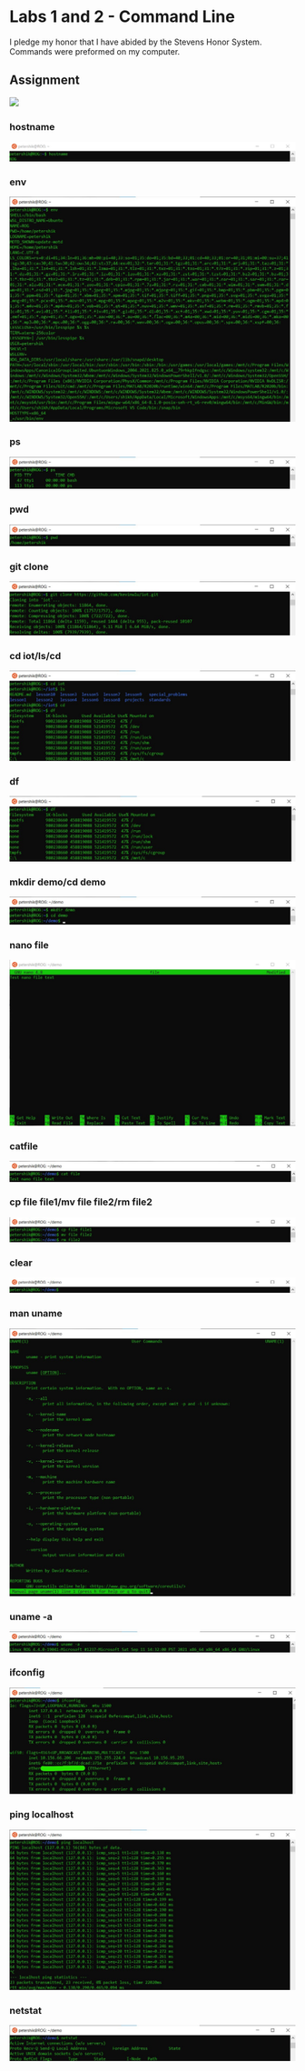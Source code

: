 # Labs 1 and 2 - Command Line
I pledge my honor that I have abided by the Stevens Honor System.
Commands were preformed on my computer.

## Assignment
![](Command_Pictures/$Assignment.jpg)

### **hostname**
![](Command_Pictures/$hostname.jpg)

### **env**
![](Command_Pictures/$env.jpg)

### **ps**
![](Command_Pictures/$ps.jpg)

### **pwd**
![](Command_Pictures/$pwd.jpg)

### **git clone**
![](Command_Pictures/$gitclone.jpg)

### **cd iot/ls/cd**
![](Command_Pictures/$cdiot$ls$cd.jpg)

### **df**
![](Command_Pictures/$df.jpg)

### **mkdir demo/cd demo**
![](Command_Pictures/$mkdirdemo$cddemo.jpg)

### **nano file**
![](Command_Pictures/$nanofile.jpg)

### **catfile**
![](Command_Pictures/$catfile.jpg)

### **cp file file1/mv file file2/rm file2**
![](Command_Pictures/$cpfilefile1$mvfilefile2$rmfile2.jpg)

### **clear**
![](Command_Pictures/$clear.jpg)

### **man uname**
![](Command_Pictures/$manuname.jpg)

### **uname -a**
![](Command_Pictures/$uname-a.jpg)

### **ifconfig**
![](Command_Pictures/$ifconfig.jpg)

### **ping localhost**
![](Command_Pictures/$pinglocalhost.jpg)

### **netstat**
![](Command_Pictures/$netstat.jpg)
